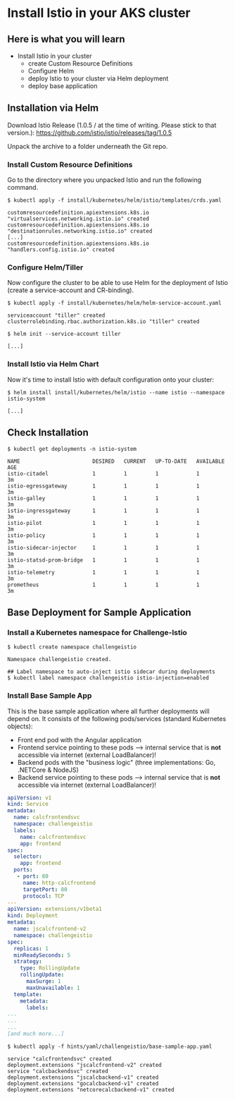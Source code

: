 # Install Istio in your AKS cluster #

## Here is what you will learn ##

- Install Istio in your cluster
  - create Custom Resource Definitions
  - Configure Helm
  - deploy Istio to your cluster via Helm deployment
  - deploy base application

## Installation via Helm ##

Download Istio Release (1.0.5 / at the time of writing. Please stick to that version.): https://github.com/istio/istio/releases/tag/1.0.5

Unpack the archive to a folder underneath the Git repo.

### Install Custom Resource Definitions ###

Go to the directory where you unpacked Istio and run the following command.

```shell
$ kubectl apply -f install/kubernetes/helm/istio/templates/crds.yaml

customresourcedefinition.apiextensions.k8s.io "virtualservices.networking.istio.io" created
customresourcedefinition.apiextensions.k8s.io "destinationrules.networking.istio.io" created
[...]
customresourcedefinition.apiextensions.k8s.io "handlers.config.istio.io" created
```

### Configure Helm/Tiller ###

Now configure the cluster to be able to use Helm for the deployment of Istio (create a service-account and CR-binding).

```shell
$ kubectl apply -f install/kubernetes/helm/helm-service-account.yaml

serviceaccount "tiller" created
clusterrolebinding.rbac.authorization.k8s.io "tiller" created

$ helm init --service-account tiller

[...]
```

### Install Istio via Helm Chart ###

Now it's time to install Istio with default configuration onto your cluster:

```shell
$ helm install install/kubernetes/helm/istio --name istio --namespace istio-system

[...]
```

## Check Installation ##

```shell
$ kubectl get deployments -n istio-system

NAME                       DESIRED   CURRENT   UP-TO-DATE   AVAILABLE   AGE
istio-citadel              1         1         1            1           3m
istio-egressgateway        1         1         1            1           3m
istio-galley               1         1         1            1           3m
istio-ingressgateway       1         1         1            1           3m
istio-pilot                1         1         1            1           3m
istio-policy               1         1         1            1           3m
istio-sidecar-injector     1         1         1            1           3m
istio-statsd-prom-bridge   1         1         1            1           3m
istio-telemetry            1         1         1            1           3m
prometheus                 1         1         1            1           3m
```

## Base Deployment for Sample Application ##

### Install a Kubernetes namespace for Challenge-Istio ###

```shell
$ kubectl create namespace challengeistio

Namespace challengeistio created.

## Label namespace to auto-inject istio sidecar during deployments
$ kubectl label namespace challengeistio istio-injection=enabled
```

### Install Base Sample App ###

This is the base sample application where all further deployments will depend on. It consists of the following pods/services (standard Kubernetes objects):

- Front end pod with the Angular application
- Frontend service pointing to these pods --> internal service that is **not** accessible via internet (external LoadBalancer)!
- Backend pods with the "business logic" (three implementations: Go, .NETCore & NodeJS)
- Backend service pointing to these pods --> internal service that is **not** accessible via internet (external LoadBalancer)!

```yaml
apiVersion: v1
kind: Service
metadata:
  name: calcfrontendsvc
  namespace: challengeistio
  labels:
    name: calcfrontendsvc
    app: frontend
spec:
  selector:
    app: frontend
  ports:
   - port: 80
     name: http-calcfrontend
     targetPort: 80
     protocol: TCP
---
apiVersion: extensions/v1beta1
kind: Deployment
metadata:
  name: jscalcfrontend-v2
  namespace: challengeistio
spec:
  replicas: 1
  minReadySeconds: 5
  strategy:
    type: RollingUpdate
    rollingUpdate:
      maxSurge: 1
      maxUnavailable: 1
  template:
    metadata:
      labels:
...
...
...
[and much more...]
```

```shell
$ kubectl apply -f hints/yaml/challengeistio/base-sample-app.yaml

service "calcfrontendsvc" created
deployment.extensions "jscalcfrontend-v2" created
service "calcbackendsvc" created
deployment.extensions "jscalcbackend-v1" created
deployment.extensions "gocalcbackend-v1" created
deployment.extensions "netcorecalcbackend-v1" created
```
